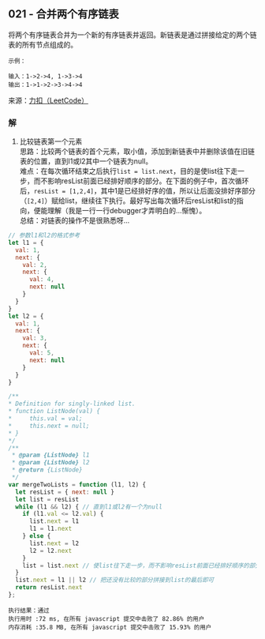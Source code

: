 ## 021 - 合并两个有序链表
将两个有序链表合并为一个新的有序链表并返回。新链表是通过拼接给定的两个链表的所有节点组成的。 
```
示例：

输入：1->2->4, 1->3->4
输出：1->1->2->3->4->4
```
来源：[力扣（LeetCode）](https://leetcode-cn.com/problems/merge-two-sorted-lists)

### 解
1. 比较链表第一个元素  
思路：比较两个链表的首个元素，取小值，添加到新链表中并删除该值在旧链表的位置，直到l1或l2其中一个链表为null。  
难点：在每次循环结束之后执行```list = list.next```，目的是使list往下走一步，而不影响resList前面已经排好顺序的部分。在下面的例子中，首次循环后，```resList = [1,2,4]```，其中1是已经排好序的值，所以让后面没排好序部分（```[2,4]```）赋给list，继续往下执行。最好写出每次循环后resList和list的指向，便能理解（我是一行一行debugger才弄明白的...惭愧）。  
总结：对链表的操作不是很熟悉呀...

```js
// 参数l1和l2的格式参考
let l1 = {
  val: 1,
  next: {
    val: 2,
    next: {
      val: 4,
      next: null
    }
  }
}
let l2 = {
  val: 1,
  next: {
    val: 3,
    next: {
      val: 5,
      next: null
    }
  }
}
```
```js
/**
* Definition for singly-linked list.
* function ListNode(val) {
*     this.val = val;
*     this.next = null;
* }
*/
/**
 * @param {ListNode} l1
 * @param {ListNode} l2
 * @return {ListNode}
 */
var mergeTwoLists = function (l1, l2) {
  let resList = { next: null }
  let list = resList
  while (l1 && l2) { // 直到l1或l2有一个为null
    if (l1.val <= l2.val) {
      list.next = l1
      l1 = l1.next
    } else {
      list.next = l2
      l2 = l2.next
    }
    list = list.next // 使list往下走一步，而不影响resList前面已经排好顺序的部分
  }
  list.next = l1 || l2 // 把还没有比较的部分拼接到list的最后即可
  return resList.next
};
```
```
执行结果：通过
执行用时 :72 ms, 在所有 javascript 提交中击败了 82.86% 的用户
内存消耗 :35.8 MB, 在所有 javascript 提交中击败了 15.93% 的用户
```